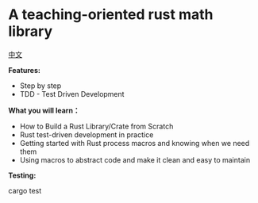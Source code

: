 # A teaching-oriented rust math library

[中文](./README-cn.md)

**Features:**
- Step by step
- TDD - Test Driven Development

**What you will learn：**
- How to Build a Rust Library/Crate from Scratch
- Rust test-driven development in practice
- Getting started with Rust process macros and knowing when we need them
- Using macros to abstract code and make it clean and easy to maintain

**Testing:**

cargo test 